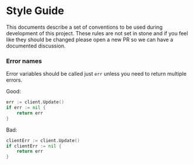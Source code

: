 # Style Guide

This documents describe a set of conventions to be used during development of this project. These rules are not set in stone and if you feel like they should be changed please open a new PR so we can have a documented discussion.

### Error names
Error variables should be called just `err` unless you need to return multiple errors.

Good:
```go
err := client.Update()
if err := nil {
    return err
}
```
Bad:
```go
clientErr := client.Update()
if clientErr := nil {
    return err
}
```
